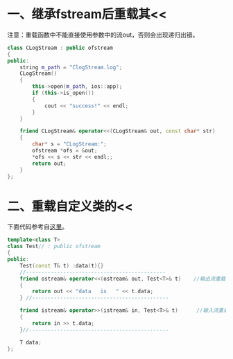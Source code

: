 # 一、继承fstream后重载其<<

注意：重载函数中不能直接使用参数中的流out，否则会出现递归出错。

```cpp
class CLogStream : public ofstream
{
public:
	string m_path = "ClogStream.log";
	CLogStream()
	{
		this->open(m_path, ios::app);
		if (this->is_open())
		{
			cout << "success!" << endl;
		}
	}

	friend CLogStream& operator<<(CLogStream& out, const char* str)
	{
		char* s = "CLogStream:";
		ofstream *ofs = &out;
		*ofs << s << str << endl;;
		return out;
	}
};
```

# 二、重载自定义类的<<

下面代码参考自[这里](http://www.cnblogs.com/xkfz007/articles/2534322.html)。

```cpp
template<class T>
class Test// : public ofstream
{
public:
	Test(const T& t) :data(t){}
	//---------------------------------------------
	friend ostream& operator<<(ostream& out, Test<T>& t)    //输出流重载声明及实现
	{
		return out << "data   is   " << t.data;
	} //--------------------------------------------

	friend istream& operator>>(istream& in, Test<T>& t)      //输入流重载声明及实现
	{
		return in >> t.data;
	}//---------------------------------------------

	T data;
};
```